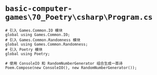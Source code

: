 # `basic-computer-games\70_Poetry\csharp\Program.cs`

```
# 引入 Games.Common.IO 模块
global using Games.Common.IO;
# 引入 Games.Common.Randomness 模块
global using Games.Common.Randomness;
# 引入 Poetry 模块
global using Poetry;

# 使用 ConsoleIO 和 RandomNumberGenerator 组合生成一首诗
Poem.Compose(new ConsoleIO(), new RandomNumberGenerator());
```